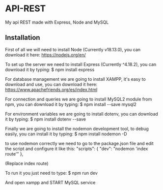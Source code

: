 # API-REST
My api REST made with Express, Node and MySQL

## Installation
First of all we will need to install Node (Currently v18.13.0), you can download it here: 
https://nodejs.org/en/

To set up the server we need to install Express (Currently ^4.18.2), you can download it by typing:
$ npm install express

For database management we are going to install XAMPP, it's easy to download and use, you can download it here:
https://www.apachefriends.org/es/index.html


For connection and queries we are going to install MySQL2 module from npm, you can download it by typing:
$ npm install --save mysql2


For environment variables we are going to install dotenv, you can download it by typing:
$ npm install dotenv --save


Finally we are going to install the nodemon development tool, to debug easily, you can install it by typing:
$ npm install nodemon -D

to use nodemon correctly we need to go to the package.json file and edit the script and configure it like this:
"scripts": {
    "dev": "nodemon 'index route'"
  },

(Replace index route)

To run it you just need to type: 
$ npm run dev

And open xampp and START MySQL service
